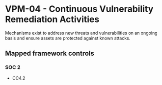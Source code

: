 # VPM-04 - Continuous Vulnerability Remediation Activities
Mechanisms exist to address new threats and vulnerabilities on an ongoing basis and ensure assets are protected against known attacks. 
## Mapped framework controls
### SOC 2
- CC4.2